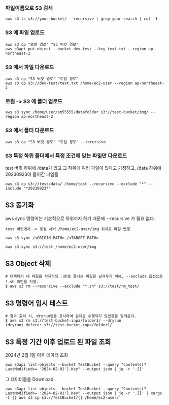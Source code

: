 ### 파일이름으로 S3 검색

```
aws s3 ls s3://your-bucket/ --recursive | grep your-search | cut -1
```

### S3 에 파일 업로드

```
aws s3 cp "로컬 경로" "S3 버킷 경로"
aws s3api put-object --bucket dev-test --key text.txt --region ap-northeast-2
```

### S3 에서 파일 다운로드

```
aws s3 cp "S3 버킷 경로" "로컬 경로"
aws s3 cp s3://dev-test/text.txt /home/ec2-user --region ap-northeast-2
```
### 로컬 -> S3 에 폴더 업로드

```
aws s3 sync /home/user/sm55555/datafolder s3://test-bucket/img/ --region ap-northeast-2
```

### S3 에서 폴더 다운로드

```
aws s3 cp "S3 버킷 경로" "로컬 경로" --recursive
```

### S3 특정 하위 폴더에서 특정 조건에 맞는 파읾만 다운로드

test 버킷 하위에 /data가 있고 그 하위에 여러 파일이 있다고 가정하고, /data 하위에 20230923이 들어간 파일들

```
aws s3 cp s3://test/data/ /home/test --recursive --exclude "*" --include "*20230923*"
```

## S3 동기화

aws sync 명령어는 기본적으로 하위까지 하기 때문에 --recursive 가 필요 없다.

```
test 버킷에서 -> 로컬 서버 /home/ec2-user/img 위치로 파일 변경

aws s3 sync /<ORIGIN_PATH> /<TARGET_PATH>

aws s3 sync s3://test /home/ec2-user/img
```

## S3 Object 삭제

```
# 디렉터리 내 파일을 삭제하되 .sh로 끝나는 파일은 남겨두기 위해, --exclude 옵션으로 *.sh 패턴을 지정. 
$ aws s3 rm --recursive --exclude "*.sh" s3://test/rm_test/
```

## S3 명령어 임시 테스트

```
# 결과 출력 시, dryrun임을 표시하여 실제로 수행되지 않았음을 알려준다.
$ aws s3 rm s3://test-bucket-inpa/folder1/ --dryrun
(dryrun) delete: s3://test-bucket-inpa/folder1/
```

## S3 특정 기간 이후 업로드 된 파일 조회

2024년 2월 1일 이후 데이터 조회

```
aws s3api list-objects --bucket TestBucket --query "Contents[?LastModified>= '2024-02-01'].Key" --output json | jq -r '.[]'
```

그 데이터들을 Download

```
aws s3api list-objects --bucket TestBucket --query "Contents[?LastModified>= '2024-02-01'].Key" --output json | jq -r '.[]' | xargs -I {} aws s3 cp s3://TestBucket/{} /home/ec2-user/
```




